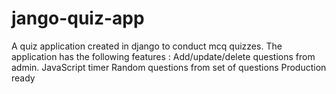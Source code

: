 # jango-quiz-app
A quiz application created in django to conduct mcq quizzes. The application has the following features :  Add/update/delete questions from admin. JavaScript timer Random questions from set of questions Production ready
